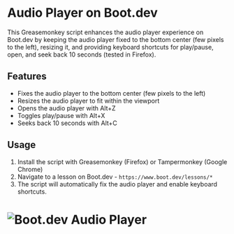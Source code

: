 # Audio Player on Boot.dev

This Greasemonkey script enhances the audio player experience on Boot.dev by keeping the audio player fixed to the bottom center (few pixels to the left), resizing it, and providing keyboard shortcuts for play/pause, open, and seek back 10 seconds (tested in Firefox).

## Features

* Fixes the audio player to the bottom center (few pixels to the left)
* Resizes the audio player to fit within the viewport
* Opens the audio player with Alt+Z
* Toggles play/pause with Alt+X
* Seeks back 10 seconds with Alt+C

## Usage

1. Install the script with Greasemonkey (Firefox) or Tampermonkey (Google Chrome)
2. Navigate to a lesson on Boot.dev - `https://www.boot.dev/lessons/*`
3. The script will automatically fix the audio player and enable keyboard shortcuts.


# ![Boot.dev Audio Player](https://blog.boot.dev/img/800/boots_beach.png.webp)
